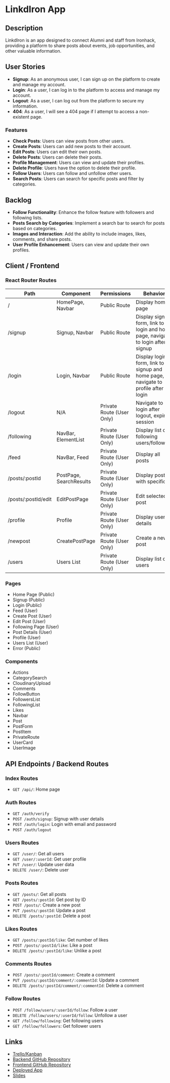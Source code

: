 # LinkdIron App

## Description
LinkdIron is an app designed to connect Alumni and staff from Ironhack, providing a platform to share posts about events, job opportunities, and other valuable information.

## User Stories
- **Signup**: As an anonymous user, I can sign up on the platform to create and manage my account.
- **Login**: As a user, I can log in to the platform to access and manage my account.
- **Logout**: As a user, I can log out from the platform to secure my information.
- **404**: As a user, I will see a 404 page if I attempt to access a non-existent page.

### Features
- **Check Posts**: Users can view posts from other users.
- **Create Posts**: Users can add new posts to their account.
- **Edit Posts**: Users can edit their own posts.
- **Delete Posts**: Users can delete their posts.
- **Profile Management**: Users can view and update their profiles.
- **Delete Profile**: Users have the option to delete their profile.
- **Follow Users**: Users can follow and unfollow other users.
- **Search Posts**: Users can search for specific posts and filter by categories.

## Backlog
- **Follow Functionality**: Enhance the follow feature with followers and following lists.
- **Posts Search by Categories**: Implement a search bar to search for posts based on categories.
- **Images and Interaction**: Add the ability to include images, likes, comments, and share posts.
- **User Profile Enhancement**: Users can view and update their own profiles.

## Client / Frontend

### React Router Routes
| Path | Component | Permissions | Behavior |
| ---- | --------- | ----------- | -------- |
| / | HomePage, Navbar | Public Route | Display home page |
| /signup | Signup, Navbar | Public Route | Display signup form, link to login and home page, navigate to login after signup |
| /login | Login, Navbar | Public Route | Display login form, link to signup and home page, navigate to profile after login |
| /logout | N/A | Private Route (User Only) | Navigate to login after logout, expire session |
| /following | NavBar, ElementList | Private Route (User Only) | Display list of following users/followers |
| /feed | NavBar, Feed | Private Route (User Only) | Display all posts |
| /posts/:postId | PostPage, SearchResults | Private Route (User Only) | Display post with specific ID |
| /posts/:postId/edit | EditPostPage | Private Route (User Only) | Edit selected post |
| /profile | Profile | Private Route (User Only) | Display user details |
| /newpost | CreatePostPage | Private Route (User Only) | Create a new post |
| /users | Users List | Private Route (User Only) | Display list of users |

### Pages
- Home Page (Public)
- Signup (Public)
- Login (Public)
- Feed (User)
- Create Post (User)
- Edit Post (User)
- Following Page (User)
- Post Details (User)
- Profile (User)
- Users List (User)
- Error (Public)

### Components
- Actions
- CategorySearch
- CloudinaryUpload
- Comments
- FollowButton
- FollowersList
- FollowingList
- Likes
- Navbar
- Post
- PostForm
- PostItem
- PrivateRoute
- UserCard
- UserImage

## API Endpoints / Backend Routes

### Index Routes
- `GET /api/`: Home page

### Auth Routes
- `GET /auth/verify`
- `POST /auth/signup`: Signup with user details
- `POST /auth/login`: Login with email and password
- `POST /auth/logout`

### Users Routes
- `GET /user/`: Get all users
- `GET /user/:userId`: Get user profile
- `PUT /user/`: Update user data
- `DELETE /user/`: Delete user

### Posts Routes
- `GET /posts/`: Get all posts
- `GET /posts/:postId`: Get post by ID
- `POST /posts/`: Create a new post
- `PUT /posts/:postId`: Update a post
- `DELETE /posts/:postId`: Delete a post

### Likes Routes
- `GET /posts/:postId/like`: Get number of likes
- `POST /posts/:postId/like`: Like a post
- `DELETE /posts/:postId/like`: Unlike a post

### Comments Routes
- `POST /posts/:postId/comment`: Create a comment
- `PUT /posts/:postId/comment/:commentId`: Update a comment
- `DELETE /posts/:postId/comment/:commentId`: Delete a comment

### Follow Routes
- `POST /follow/users/:userId/follow`: Follow a user
- `DELETE /follow/users/:userId/follow`: Unfollow a user
- `GET /follow/following`: Get following users
- `GET /follow/followers`: Get follower users

## Links

- [Trello/Kanban](https://trello.com/b/qNkUhulJ/projet-3-LinkdIron)
- [Backend GitHub Repository](https://github.com/JohnDCGSantos/LinkdIronServer.git)
- [Frontend GitHub Repository](https://github.com/JohnDCGSantos/LinkdIronFront.git)
- [Deployed App](https://linkdiron.netlify.app/)
- [Slides](https://docs.google.com/presentation/d/13SwM5dziE2i1G3xvx3nL_wKXIkY824mOc4ZDYK0NuQ0/edit?usp=sharing)
